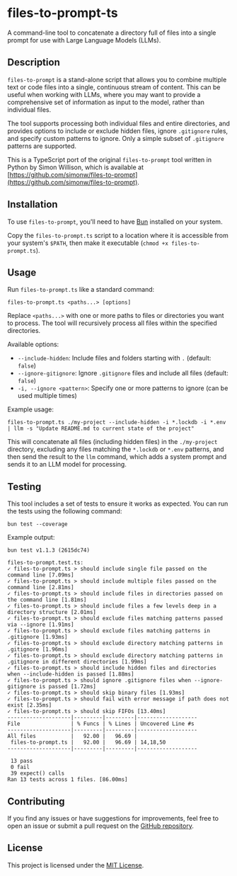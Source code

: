 # files-to-prompt-ts

A command-line tool to concatenate a directory full of files into a single prompt for use with Large Language Models (LLMs).

## Description

`files-to-prompt` is a stand-alone script that allows you to combine multiple text or code files into a single, continuous stream of content. This can be useful when working with LLMs, where you may want to provide a comprehensive set of information as input to the model, rather than individual files.

The tool supports processing both individual files and entire directories, and provides options to include or exclude hidden files, ignore `.gitignore` rules, and specify custom patterns to ignore. Only a simple subset of `.gitignore` patterns are supported.

This is a TypeScript port of the original `files-to-prompt` tool written in Python by Simon Willison, which is available at [https://github.com/simonw/files-to-prompt](https://github.com/simonw/files-to-prompt).

## Installation

To use `files-to-prompt`, you'll need to have [Bun](https://bun.sh/) installed on your system.

Copy the `files-to-prompt.ts` script to a location where it is accessible from your system's `$PATH`, then make it executable (`chmod +x files-to-prompt.ts`).

## Usage

Run `files-to-prompt.ts` like a standard command:

```
files-to-prompt.ts <paths...> [options]
```

Replace `<paths...>` with one or more paths to files or directories you want to process. The tool will recursively process all files within the specified directories.

Available options:

- `--include-hidden`: Include files and folders starting with `.` (default: `false`)
- `--ignore-gitignore`: Ignore `.gitignore` files and include all files (default: `false`)
- `-i, --ignore <pattern>`: Specify one or more patterns to ignore (can be used multiple times)

Example usage:

```
files-to-prompt.ts ./my-project --include-hidden -i *.lockdb -i *.env | llm -s "Update README.md to current state of the project"
```

This will concatenate all files (including hidden files) in the `./my-project` directory, excluding any files matching the `*.lockdb` or `*.env` patterns, and then send the result to the `llm` command, which adds a system prompt and sends it to an LLM model for processing.

## Testing

This tool includes a set of tests to ensure it works as expected. You can run the tests using the following command:

```
bun test --coverage
```

Example output:

```
bun test v1.1.3 (2615dc74)

files-to-prompt.test.ts:
✓ files-to-prompt.ts > should include single file passed on the command line [7.09ms]
✓ files-to-prompt.ts > should include multiple files passed on the command line [2.81ms]
✓ files-to-prompt.ts > should include files in directories passed on the command line [1.81ms]
✓ files-to-prompt.ts > should include files a few levels deep in a directory structure [2.01ms]
✓ files-to-prompt.ts > should exclude files matching patterns passed via --ignore [1.91ms]
✓ files-to-prompt.ts > should exclude files matching patterns in .gitignore [1.93ms]
✓ files-to-prompt.ts > should exclude directory matching patterns in .gitignore [1.96ms]
✓ files-to-prompt.ts > should exclude directory matching patterns in .gitignore in different directories [1.99ms]
✓ files-to-prompt.ts > should include hidden files and directories when --include-hidden is passed [1.88ms]
✓ files-to-prompt.ts > should ignore .gitignore files when --ignore-gitignore is passed [1.72ms]
✓ files-to-prompt.ts > should skip binary files [1.93ms]
✓ files-to-prompt.ts > should fail with error message if path does not exist [2.35ms]
✓ files-to-prompt.ts > should skip FIFOs [13.40ms]
--------------------|---------|---------|-------------------
File                | % Funcs | % Lines | Uncovered Line #s
--------------------|---------|---------|-------------------
All files           |   92.00 |   96.69 |
 files-to-prompt.ts |   92.00 |   96.69 | 14,18,50
--------------------|---------|---------|-------------------

 13 pass
 0 fail
 39 expect() calls
Ran 13 tests across 1 files. [86.00ms]
```

## Contributing

If you find any issues or have suggestions for improvements, feel free to open an issue or submit a pull request on the [GitHub repository](https://github.com/fry69/files-to-prompt-ts).

## License

This project is licensed under the [MIT License](LICENSE).
